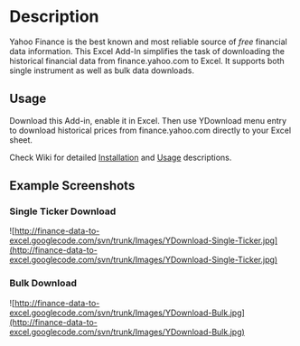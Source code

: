 # Description #
Yahoo Finance is the best known and most reliable source of _free_ financial data information.
This Excel Add-In simplifies the task of downloading the historical financial data from finance.yahoo.com to Excel. It supports both single instrument as well as bulk data downloads.

## Usage ##
Download this Add-in, enable it in Excel. Then use YDownload menu entry to download historical prices from finance.yahoo.com directly to your Excel sheet.

Check Wiki for detailed [Installation](http://code.google.com/p/finance-data-to-excel/wiki/Installation) and [Usage](http://code.google.com/p/finance-data-to-excel/wiki/Usage) descriptions.

## Example Screenshots ##
### Single Ticker Download ###
![http://finance-data-to-excel.googlecode.com/svn/trunk/Images/YDownload-Single-Ticker.jpg](http://finance-data-to-excel.googlecode.com/svn/trunk/Images/YDownload-Single-Ticker.jpg)

### Bulk Download ###
![http://finance-data-to-excel.googlecode.com/svn/trunk/Images/YDownload-Bulk.jpg](http://finance-data-to-excel.googlecode.com/svn/trunk/Images/YDownload-Bulk.jpg)